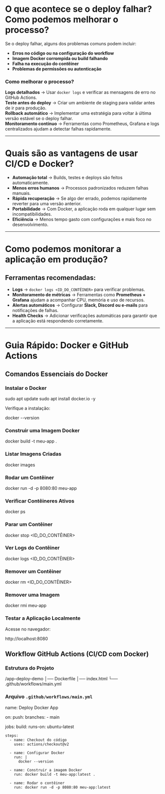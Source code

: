 # O que acontece se o deploy falhar? Como podemos melhorar o processo?
Se o deploy falhar, alguns dos problemas comuns podem incluir:
- **Erros no código ou na configuração do workflow**
- **Imagem Docker corrompida ou build falhando**
- **Falha na execução do contêiner**
- **Problemas de permissões ou autenticação**

### Como melhorar o processo?
**Logs detalhados** → Usar `docker logs` e verificar as mensagens de erro no GitHub Actions.  
**Teste antes do deploy** → Criar um ambiente de staging para validar antes de ir para produção.  
**Rollback automático** → Implementar uma estratégia para voltar à última versão estável se o deploy falhar.  
**Monitoramento contínuo** → Ferramentas como Prometheus, Grafana e logs centralizados ajudam a detectar falhas rapidamente.  

---

# Quais são as vantagens de usar CI/CD e Docker?
- **Automação total** → Builds, testes e deploys são feitos automaticamente.  
- **Menos erros humanos** → Processos padronizados reduzem falhas manuais.  
- **Rápida recuperação** → Se algo der errado, podemos rapidamente reverter para uma versão anterior.  
- **Portabilidade** → Com Docker, a aplicação roda em qualquer lugar sem incompatibilidades.  
- **Eficiência** → Menos tempo gasto com configurações e mais foco no desenvolvimento.  

---

# Como podemos monitorar a aplicação em produção?
## Ferramentas recomendadas:
-  **Logs** → `docker logs <ID_DO_CONTÊINER>` para verificar problemas.  
-  **Monitoramento de métricas** → Ferramentas como **Prometheus + Grafana** ajudam a acompanhar CPU, memória e uso de recursos.  
-  **Alertas automáticos** → Configurar **Slack, Discord ou e-mails** para notificações de falhas.  
-  **Health Checks** → Adicionar verificações automáticas para garantir que a aplicação está respondendo corretamente.  

---


# Guia Rápido: Docker e GitHub Actions

## Comandos Essenciais do Docker

### Instalar o Docker

sudo apt update
sudo apt install docker.io -y

Verifique a instalação:

docker --version


### Construir uma Imagem Docker

docker build -t meu-app .


### Listar Imagens Criadas

docker images


### Rodar um Contêiner

docker run -d -p 8080:80 meu-app


### Verificar Contêineres Ativos

docker ps


### Parar um Contêiner

docker stop <ID_DO_CONTÊINER>


### Ver Logs do Contêiner

docker logs <ID_DO_CONTÊINER>


### Remover um Contêiner

docker rm <ID_DO_CONTÊINER>


### Remover uma Imagem

docker rmi meu-app


### Testar a Aplicação Localmente
Acesse no navegador:

http://localhost:8080


## Workflow GitHub Actions (CI/CD com Docker)

### Estrutura do Projeto

/app-deploy-demo
│── Dockerfile
│── index.html
└── .github/workflows/main.yml


### Arquivo `.github/workflows/main.yml`

name: Deploy Docker App

on:
  push:
    branches:
      - main

jobs:
  build:
    runs-on: ubuntu-latest

    steps:
      - name: Checkout do código
        uses: actions/checkout@v2

      - name: Configurar Docker
        run: |
          docker --version

      - name: Construir a imagem Docker
        run: docker build -t meu-app:latest .

      - name: Rodar o contêiner
        run: docker run -d -p 8080:80 meu-app:latest

